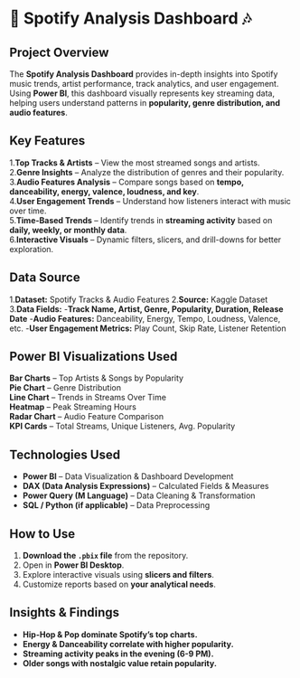 # 🎵 Spotify Analysis Dashboard 🎶

##  Project Overview
The **Spotify Analysis Dashboard** provides in-depth insights into Spotify music trends, artist performance, track analytics, and user engagement. Using **Power BI**, this dashboard visually represents key streaming data, helping users understand patterns in **popularity, genre distribution, and audio features**.

##  Key Features
  1.**Top Tracks & Artists** – View the most streamed songs and artists.  
  2.**Genre Insights** – Analyze the distribution of genres and their popularity.  
  3.**Audio Features Analysis** – Compare songs based on **tempo, danceability, energy, valence, loudness, and key**.  
  4.**User Engagement Trends** – Understand how listeners interact with music over time.  
  5.**Time-Based Trends** – Identify trends in **streaming activity** based on **daily, weekly, or monthly data**.  
  6.**Interactive Visuals** – Dynamic filters, slicers, and drill-downs for better exploration.

##  Data Source
 1.**Dataset:** Spotify Tracks & Audio Features
 2.**Source:**  Kaggle Dataset
 3.**Data Fields:**
                 -**Track Name, Artist, Genre, Popularity, Duration, Release Date**
                 -**Audio Features:** Danceability, Energy, Tempo, Loudness, Valence, etc.
                 -**User Engagement Metrics:** Play Count, Skip Rate, Listener Retention

##  Power BI Visualizations Used
 **Bar Charts** – Top Artists & Songs by Popularity  
 **Pie Chart** – Genre Distribution  
 **Line Chart** – Trends in Streams Over Time  
 **Heatmap** – Peak Streaming Hours  
 **Radar Chart** – Audio Feature Comparison  
 **KPI Cards** – Total Streams, Unique Listeners, Avg. Popularity  

##  Technologies Used
- **Power BI** – Data Visualization & Dashboard Development  
- **DAX (Data Analysis Expressions)** – Calculated Fields & Measures  
- **Power Query (M Language)** – Data Cleaning & Transformation  
- **SQL / Python (if applicable)** – Data Preprocessing  

##  How to Use
1. **Download the `.pbix` file** from the repository.  
2. Open in **Power BI Desktop**.  
3. Explore interactive visuals using **slicers and filters**.  
4. Customize reports based on **your analytical needs**.  

##  Insights & Findings
- **Hip-Hop & Pop dominate Spotify’s top charts.**  
- **Energy & Danceability correlate with higher popularity.**  
- **Streaming activity peaks in the evening (6-9 PM).**  
- **Older songs with nostalgic value retain popularity.**  


